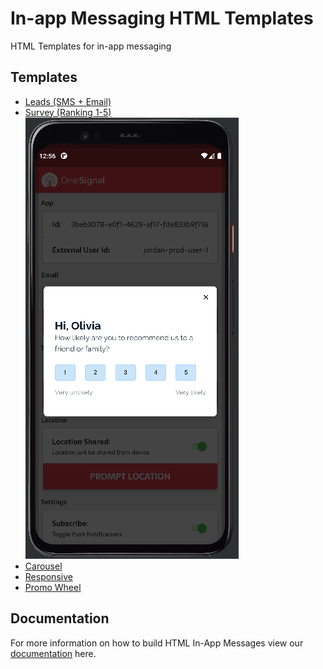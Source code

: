 # In-app Messaging HTML Templates
 HTML Templates for in-app messaging

## Templates
* [Leads (SMS + Email)](#/README.md)
* [Survey (Ranking 1-5)](./ranking_survey/README.md)
![survey ranking screenshot](./ranking_survey/readme_assets/ranking_survey_screenshots.png)
* [Carousel](#/README.md)
* [Responsive](#/README.md)
* [Promo Wheel](#/README.md)

## Documentation
For more information on how to build HTML In-App Messages view our [documentation](https://documentation.onesignal.com/docs/design-your-in-app-message-with-html#key-features-with-the-in-app-html-editor) here.
